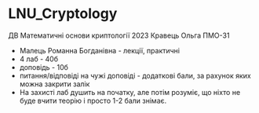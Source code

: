 # LNU_Cryptology
ДВ Математичні основи криптології 2023 Кравець Ольга ПМО-31

- Малець Романна Богданівна - лекції, практичні
- 4 лаб - 40б
- доповідь - 10б
- питання/відповіді на чужі доповіді - додаткові бали, за рахунок яких можна закрити залік
- На захисті лаб душить на початку, але потім розуміє, що ніхто не буде вчити теорію і просто 1-2 бали знімає. 
